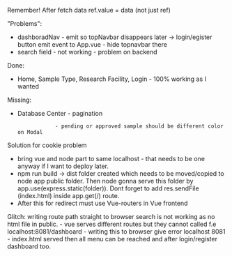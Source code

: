 Remember!
After fetch data ref.value = data (not just ref)

"Problems":
- dashboradNav -  emit so topNavbar disappears later -> login/egister button emit event to App.vue - hide topnavbar there
- search field - not working - problem on backend

Done:
- Home, Sample Type, Research Facility, Login - 100% working as I wanted

Missing:
- Database Center 
                  - pagination

                  - pending or approved sample should be different color on Modal


Solution for cookie problem
- bring vue and node part to same localhost - that needs to be one anyway if I want to deploy later.
- npm run build -> dist folder created which needs to be moved/copied to node app public folder. Then node gonna serve this folder by app.use(express.static(folder)). Dont forget to add res.sendFile (index.html) inside app.get(/) route. 
- After this for redirect must use Vue-routers in Vue frontend

Glitch: writing route path straight to browser search is not working as no html file in public. - vue serves different routes but they cannot called
f.e localhost:8081/dashboard - writing this to browser give error
localhost 8081 - index.html served then all menu can be reached and after login/register dashboard too.
